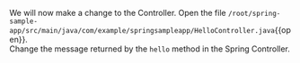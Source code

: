 We will now make a change to the Controller.
Open the file `/root/spring-sample-app/src/main/java/com/example/springsampleapp/HelloController.java`{{open}}.  
Change the message returned by the `hello` method in the Spring Controller.

